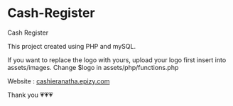 # Cash-Register
Cash Register

This project created using PHP and mySQL.

If you want to replace the logo with yours, upload your logo first insert into assets/images. Change $logo in assets/php/functions.php

Website : [cashieranatha.epizy.com](http://cashieranatha.epizy.com)

Thank you 💗💗💗
